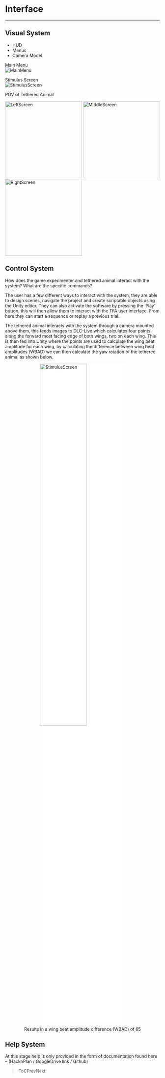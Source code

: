 <style>
img[src*="#centered"] {
   margin:auto;
   display:block;
}
img[src*="#invertedcenter"] {
   margin:auto;
   display:block;
   background: white;
   width: 55%;
   height: auto;
}
img[src*="#small"] {
   width: 250px;
   height: auto;
}
div.centertext{
   text-align:center;
}
</style>

# Interface
<hr>

## Visual System
- HUD
- Menus
- Camera Model

Main Menu
![MainMenu](../../images/Systemdesignimages/image15.png#centered) 

Stimulus Screen
![StimulusScreen](../../images/Systemdesignimages/image14.png#centered) 

POV of Tethered Animal

![LeftScreen](../../images/Systemdesignimages/image4.png#small) ![MiddleScreen](../../images/Systemdesignimages/image5.png#small) ![RightScreen](../../images/Systemdesignimages/image3.png#small)


## Control System
How does the game experimenter and tethered animal interact with the system? What are the specific commands?

The user has a few different ways to interact with the system, they are able to design scenes, navigate the project and create scriptable objects using the Unity editor. They can also activate the software by pressing the ‘Play’ button, this will then allow them to interact with the TFA user interface. From here they can start a sequence or replay a previous trial.

The tethered animal interacts with the system through a camera mounted above them, this feeds images to DLC-Live which calculates four points along the forward most facing edge of both wings, two on each wing. This is then fed into Unity where the points are used to calculate the wing beat amplitude for each wing, by calculating the difference between wing beat amplitudes (WBAD) we can then calculate the yaw rotation of the tethered animal as shown below. 

![StimulusScreen](../../images/Systemdesignimages/image7.png#invertedcenter) 
<div class="centertext">Results in a wing beat amplitude difference (WBAD) of 65</div>





## Help System

At this stage help is only provided in the form of documentation found here – (HacknPlan / GoogleDrive link / Github)


> :ToCPrevNext